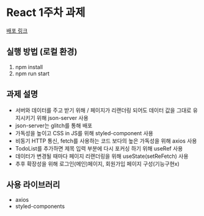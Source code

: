 # React 1주차 과제

[배포 링크](https://todo-list-ftduasep8-junho01052.vercel.app/)

## 실행 방법 (로컬 환경)
1. npm install
2. npm run start

## 과제 설명
* 서버와 데이터를 주고 받기 위해 / 페이지가 리랜더링 되어도 데이터 값을 그대로 유지시키기 위해 json-server 사용
* json-server는 glitch를 통해 배포
* 가독성을 높이고 CSS in JS를 위해 styled-component 사용
* 비동기 HTTP 통신, fetch를 사용하는 코드 보다의 높은 가독성을 위해 axios 사용
* TodoList를 추가하면 제목 입력 부분에 다시 포커싱 하기 위해 useRef 사용
* 데이터가 변경될 때마다 페이지 리랜더링을 위해 useState(setReFetch) 사용
* 추후 확장성을 위해 로그인(메인)페이지, 회원가입 페이지 구성(기능구현x)

## 사용 라이브러리
* axios
* styled-components
